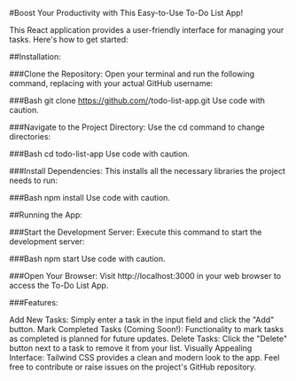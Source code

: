 #Boost Your Productivity with This Easy-to-Use To-Do List App!

This React application provides a user-friendly interface for managing your tasks. Here's how to get started:

##Installation:

###Clone the Repository:
Open your terminal and run the following command, replacing <your-username> with your actual GitHub username:

###Bash
git clone https://github.com/<your-username>/todo-list-app.git
Use code with caution.

###Navigate to the Project Directory:
Use the cd command to change directories:

###Bash
cd todo-list-app
Use code with caution.

###Install Dependencies:
This installs all the necessary libraries the project needs to run:

###Bash
npm install
Use code with caution.

##Running the App:

###Start the Development Server:
Execute this command to start the development server:

###Bash
npm start
Use code with caution.

###Open Your Browser:
Visit http://localhost:3000 in your web browser to access the To-Do List App.

###Features:

Add New Tasks: Simply enter a task in the input field and click the "Add" button.
Mark Completed Tasks (Coming Soon!): Functionality to mark tasks as completed is planned for future updates.
Delete Tasks: Click the "Delete" button next to a task to remove it from your list.
Visually Appealing Interface: Tailwind CSS provides a clean and modern look to the app.
Feel free to contribute or raise issues on the project's GitHub repository.
